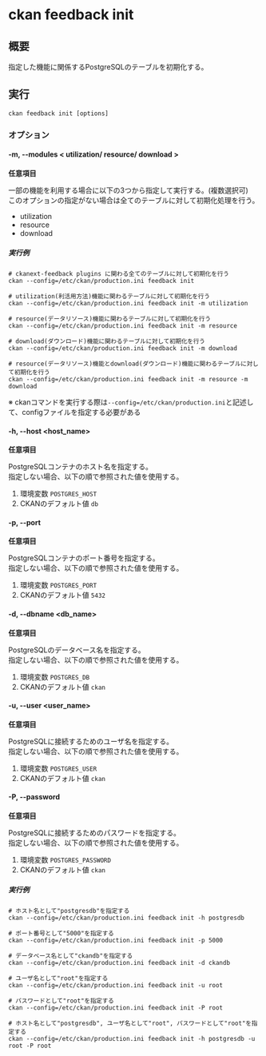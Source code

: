# ckan feedback init

## 概要

指定した機能に関係するPostgreSQLのテーブルを初期化する。

## 実行

```
ckan feedback init [options]
```

### オプション

#### -m, --modules < utilization/ resource/ download >

**任意項目**

一部の機能を利用する場合に以下の3つから指定して実行する。(複数選択可)  
このオプションの指定がない場合は全てのテーブルに対して初期化処理を行う。
* utilization
* resource
* download

##### 実行例

```
# ckanext-feedback plugins に関わる全てのテーブルに対して初期化を行う
ckan --config=/etc/ckan/production.ini feedback init

# utilization(利活用方法)機能に関わるテーブルに対して初期化を行う
ckan --config=/etc/ckan/production.ini feedback init -m utilization

# resource(データリソース)機能に関わるテーブルに対して初期化を行う
ckan --config=/etc/ckan/production.ini feedback init -m resource

# download(ダウンロード)機能に関わるテーブルに対して初期化を行う
ckan --config=/etc/ckan/production.ini feedback init -m download

# resource(データリソース)機能とdownload(ダウンロード)機能に関わるテーブルに対して初期化を行う
ckan --config=/etc/ckan/production.ini feedback init -m resource -m download
```

※ ckanコマンドを実行する際は```--config=/etc/ckan/production.ini```と記述して、configファイルを指定する必要がある

#### -h, --host <host_name>

**任意項目**

PostgreSQLコンテナのホスト名を指定する。  
指定しない場合、以下の順で参照された値を使用する。
1. 環境変数 ```POSTGRES_HOST```
2. CKANのデフォルト値 ```db```

#### -p, --port <port>

**任意項目**

PostgreSQLコンテナのポート番号を指定する。  
指定しない場合、以下の順で参照された値を使用する。
1. 環境変数 ```POSTGRES_PORT```
2. CKANのデフォルト値 ```5432```

#### -d, --dbname <db_name>

**任意項目**

PostgreSQLのデータベース名を指定する。  
指定しない場合、以下の順で参照された値を使用する。
1. 環境変数 ```POSTGRES_DB```
2. CKANのデフォルト値 ```ckan```

#### -u, --user <user_name>

**任意項目**

PostgreSQLに接続するためのユーザ名を指定する。  
指定しない場合、以下の順で参照された値を使用する。
1. 環境変数 ```POSTGRES_USER```
2. CKANのデフォルト値 ```ckan```

#### -P, --password <password>

**任意項目**

PostgreSQLに接続するためのパスワードを指定する。  
指定しない場合、以下の順で参照された値を使用する。
1. 環境変数 ```POSTGRES_PASSWORD```
2. CKANのデフォルト値 ```ckan```

##### 実行例

```
# ホスト名として"postgresdb"を指定する
ckan --config=/etc/ckan/production.ini feedback init -h postgresdb

# ポート番号として"5000"を指定する
ckan --config=/etc/ckan/production.ini feedback init -p 5000

# データベース名として"ckandb"を指定する
ckan --config=/etc/ckan/production.ini feedback init -d ckandb

# ユーザ名として"root"を指定する
ckan --config=/etc/ckan/production.ini feedback init -u root

# パスワードとして"root"を指定する
ckan --config=/etc/ckan/production.ini feedback init -P root

# ホスト名として"postgresdb", ユーザ名として"root", パスワードとして"root"を指定する
ckan --config=/etc/ckan/production.ini feedback init -h postgresdb -u root -P root
```